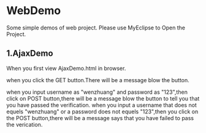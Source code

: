 # WebDemo
Some simple demos of web project.
Please use MyEclipse to Open the Project.

## 1.AjaxDemo
When you first view AjaxDemo.html in browser.
[][1]

when you click the GET button.There will be a message blow the button.
[][2]

when you input username as "wenzhuang" and password as "123",then click on POST button,there will be a message blow the button to tell you that you have passed the verification.
[][3]
when you input a username that does not equels "wenzhuang" or a password does not equels "123",then you click on the POST button,there will be a message says that you have failed to pass the verication.
[][4]


  [1]: http://7xo4wg.com1.z0.glb.clouddn.com/AjaxDemo1.PNG
  [2]: http://7xo4wg.com1.z0.glb.clouddn.com/AjaxDemo2.PNG
  [3]: http://7xo4wg.com1.z0.glb.clouddn.com/AjaxDemo3.PNG
  [4]: http://7xo4wg.com1.z0.glb.clouddn.com/AjaxDemo4.PNG